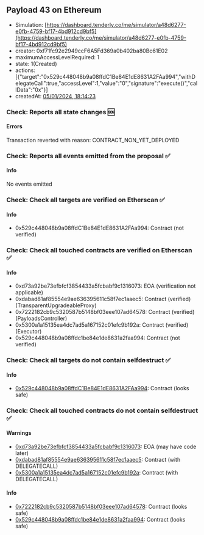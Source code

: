 ## Payload 43 on Ethereum

- Simulation: [https://dashboard.tenderly.co/me/simulator/a48d6277-e0fb-4759-bf17-4bd912cd9bf5](https://dashboard.tenderly.co/me/simulator/a48d6277-e0fb-4759-bf17-4bd912cd9bf5)
- creator: 0xf71fc92e2949ccF6A5Fd369a0b402ba80Bc61E02
- maximumAccessLevelRequired: 1
- state: 1(Created)
- actions: [{"target":"0x529c448048b9a08ffdC1Be84E1dE8631A2FAa994","withDelegateCall":true,"accessLevel":1,"value":"0","signature":"execute()","callData":"0x"}]
- createdAt: [05/01/2024, 18:14:23](https://etherscan.io/tx/0x7d95d7a6e2bf27ee651abf6b636dd840162f2d34b8b4123a5cc3f9f46a0b65cd)

### Check: Reports all state changes :sos:

#### Errors

Transaction reverted with reason: CONTRACT_NON_YET_DEPLOYED

### Check: Reports all events emitted from the proposal :white_check_mark:

#### Info

No events emitted

### Check: Check all targets are verified on Etherscan :white_check_mark:

#### Info

- 0x529c448048b9a08ffdC1Be84E1dE8631A2FAa994: Contract (not verified)

### Check: Check all touched contracts are verified on Etherscan :white_check_mark:

#### Info

- 0xd73a92be73efbfcf3854433a5fcbabf9c1316073: EOA (verification not applicable)
- 0xdabad81af85554e9ae636395611c58f7ec1aaec5: Contract (verified) (TransparentUpgradeableProxy)
- 0x7222182cb9c5320587b5148bf03eee107ad64578: Contract (verified) (PayloadsController)
- 0x5300a1a15135ea4dc7ad5a167152c01efc9b192a: Contract (verified) (Executor)
- 0x529c448048b9a08ffdc1be84e1de8631a2faa994: Contract (not verified)

### Check: Check all targets do not contain selfdestruct :white_check_mark:

#### Info

- [0x529c448048b9a08ffdC1Be84E1dE8631A2FAa994](https://etherscan.io/address/0x529c448048b9a08ffdC1Be84E1dE8631A2FAa994): Contract (looks safe)

### Check: Check all touched contracts do not contain selfdestruct :white_check_mark:

#### Warnings

- [0xd73a92be73efbfcf3854433a5fcbabf9c1316073](https://etherscan.io/address/0xd73a92be73efbfcf3854433a5fcbabf9c1316073): EOA (may have code later)
- [0xdabad81af85554e9ae636395611c58f7ec1aaec5](https://etherscan.io/address/0xdabad81af85554e9ae636395611c58f7ec1aaec5): Contract (with DELEGATECALL)
- [0x5300a1a15135ea4dc7ad5a167152c01efc9b192a](https://etherscan.io/address/0x5300a1a15135ea4dc7ad5a167152c01efc9b192a): Contract (with DELEGATECALL)

#### Info

- [0x7222182cb9c5320587b5148bf03eee107ad64578](https://etherscan.io/address/0x7222182cb9c5320587b5148bf03eee107ad64578): Contract (looks safe)
- [0x529c448048b9a08ffdc1be84e1de8631a2faa994](https://etherscan.io/address/0x529c448048b9a08ffdc1be84e1de8631a2faa994): Contract (looks safe)

